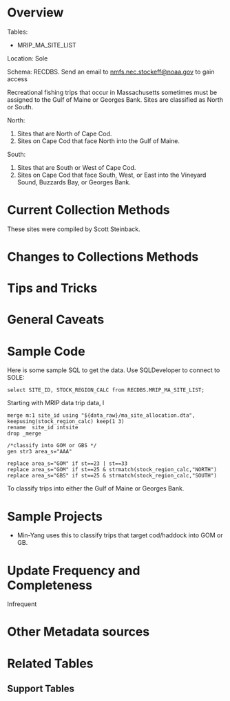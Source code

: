 # Overview
Tables: 

* MRIP_MA_SITE_LIST

Location: Sole

Schema: RECDBS.  Send an email to nmfs.nec.stockeff@noaa.gov to gain access

Recreational fishing trips that occur in Massachusetts sometimes must be assigned to the Gulf of Maine or Georges Bank.  Sites are classified as North or South.

North: 

1. Sites that are North of Cape Cod.
2. Sites on Cape Cod that face North into the Gulf of Maine.

South:

1. Sites that are South or West of Cape Cod.
2. Sites on Cape Cod that face South, West, or East into the Vineyard Sound, Buzzards Bay, or Georges Bank.

# Current Collection Methods
These sites were compiled by Scott Steinback.

# Changes to Collections Methods

# Tips and Tricks

# General Caveats

# Sample Code
Here is some sample SQL to get the data.  Use SQLDeveloper to connect to SOLE:  
```
select SITE_ID, STOCK_REGION_CALC from RECDBS.MRIP_MA_SITE_LIST;
```



Starting with MRIP data trip data, I 
```
merge m:1 site_id using "${data_raw}/ma_site_allocation.dta", keepusing(stock_region_calc) keep(1 3)
rename  site_id intsite
drop _merge

/*classify into GOM or GBS */
gen str3 area_s="AAA"

replace area_s="GOM" if st==23 | st==33
replace area_s="GOM" if st==25 & strmatch(stock_region_calc,"NORTH")
replace area_s="GBS" if st==25 & strmatch(stock_region_calc,"SOUTH")

```
To classify trips into either the Gulf of Maine or Georges Bank.

# Sample Projects
* Min-Yang uses this to classify trips that target cod/haddock into GOM or GB.

# Update Frequency and Completeness

Infrequent

# Other Metadata sources


# Related Tables




## Support Tables

